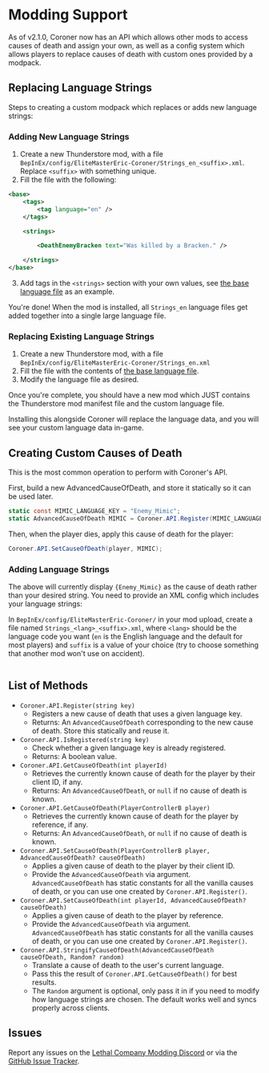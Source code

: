 # Modding Support

As of v2.1.0, Coroner now has an API which allows other mods to access causes of death and assign your own, as well as a config system which allows players to replace causes of death with custom ones provided by a modpack.

## Replacing Language Strings

Steps to creating a custom modpack which replaces or adds new language strings:

### Adding New Language Strings

1. Create a new Thunderstore mod, with a file `BepInEx/config/EliteMasterEric-Coroner/Strings_en_<suffix>.xml`. Replace `<suffix>` with something unique.
2. Fill the file with the following:

```xml
<base>
    <tags>
        <tag language="en" />
    </tags>

    <strings>

        <DeathEnemyBracken text="Was killed by a Bracken." />

    </strings>
</base>
```

3. Add tags in the `<strings>` section with your own values, see [the base language file](https://github.com/EliteMasterEric/Coroner/blob/master/LanguageData/Strings_en.xml) as an example.

You're done! When the mod is installed, all `Strings_en` language files get added together into a single large language file.

### Replacing Existing Language Strings

1. Create a new Thunderstore mod, with a file `BepInEx/config/EliteMasterEric-Coroner/Strings_en.xml`
2. Fill the file with the contents of [the base language file](https://github.com/EliteMasterEric/Coroner/blob/master/LanguageData/Strings_en.xml).
3. Modify the language file as desired.

Once you're complete, you should have a new mod which JUST contains the Thunderstore mod manifest file and the custom language file.

Installing this alongside Coroner will replace the language data, and you will see your custom language data in-game.

## Creating Custom Causes of Death

This is the most common operation to perform with Coroner's API.

First, build a new AdvancedCauseOfDeath, and store it statically so it can be used later.

```cs
static const MIMIC_LANGUAGE_KEY = "Enemy_Mimic";
static AdvancedCauseOfDeath MIMIC = Coroner.API.Register(MIMIC_LANGUAGE_KEY);
```

Then, when the player dies, apply this cause of death for the player:

```cs
Coroner.API.SetCauseOfDeath(player, MIMIC);
```

### Adding Language Strings

The above will currently display `{Enemy_Mimic}` as the cause of death rather than your desired string. You need to provide an XML config which includes your language strings:

In `BepInEx/config/EliteMasterEric-Coroner/` in your mod upload, create a file named `Strings_<lang>_<suffix>.xml`, where `<lang>` should be the language code you want (`en` is the English language and the default for most players) and `suffix` is a value of your choice (try to choose something that another mod won't use on accident).

```xml

```


## List of Methods

- `Coroner.API.Register(string key)`
    - Registers a new cause of death that uses a given language key.
    - Returns: An `AdvancedCauseOfDeath` corresponding to the new cause of death. Store this statically and reuse it.
- `Coroner.API.IsRegistered(string key)`
    - Check whether a given language key is already registered.
    - Returns: A boolean value.
- `Coroner.API.GetCauseOfDeath(int playerId)`
    - Retrieves the currently known cause of death for the player by their client ID, if any.
    - Returns: An `AdvancedCauseOfDeath`, or `null` if no cause of death is known.
- `Coroner.API.GetCauseOfDeath(PlayerControllerB player)`
    - Retrieves the currently known cause of death for the player by reference, if any.
    - Returns: An `AdvancedCauseOfDeath`, or `null` if no cause of death is known.
- `Coroner.API.SetCauseOfDeath(PlayerControllerB player, AdvancedCauseOfDeath? causeOfDeath)`
    - Applies a given cause of death to the player by their client ID.
    - Provide the `AdvancedCauseOfDeath` via argument. `AdvancedCauseOfDeath` has static constants for all the vanilla causes of death, or you can use one created by `Coroner.API.Register()`.
- `Coroner.API.SetCauseOfDeath(int playerId, AdvancedCauseOfDeath? causeOfDeath)`
    - Applies a given cause of death to the player by reference.
    - Provide the `AdvancedCauseOfDeath` via argument. `AdvancedCauseOfDeath` has static constants for all the vanilla causes of death, or you can use one created by `Coroner.API.Register()`.
- `Coroner.API.StringifyCauseOfDeath(AdvancedCauseOfDeath causeOfDeath, Random? random)`
    - Translate a cause of death to the user's current language.
    - Pass this the result of `Coroner.API.GetCauseOfDeath()` for best results.
    - The `Random` argument is optional, only pass it in if you need to modify how language strings are chosen. The default works well and syncs properly across clients.

## Issues
Report any issues on the [Lethal Company Modding Discord](https://discord.gg/lcmod) or via the [GitHub Issue Tracker](https://github.com/EliteMasterEric/Coroner/issues).